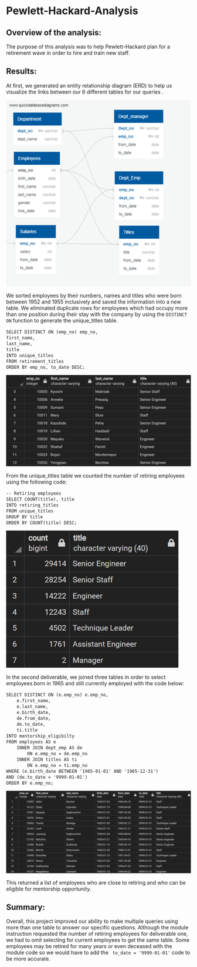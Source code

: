 # Pewlett-Hackard-Analysis
## Overview of the analysis:
The purpose of this analysis was to help Pewlett-Hackard plan for a retirement wave in order to hire and train new staff.

## Results:
At first, we generated an entity relationship diagram (ERD) to help us visualize the links between our 6 different tables for our queries .

![EmployeeDB](EmployeeDB.png)

We sorted employees by their numbers, names and titles who were born between 1952 and 1955 inclusively and saved the information into a new table.  We eliminated duplicate rows for employees which had occupy more than one position during their stay with the company by using the `DISTINCT ON` function to generate the unique_titles table. 

```
SELECT DISTINCT ON (emp_no) emp_no,
first_name,
last_name,
title
INTO unique_titles
FROM retirement_titles
ORDER BY emp_no, to_date DESC;
```

![unique_titles](Data/unique_titles.png)

From the unique_titles table we counted the number of retiring employees using the following code:

```
-- Retiring employees
SELECT COUNT(title), title
INTO retiring_titles
FROM unique_titles
GROUP BY title
ORDER BY COUNT(title) DESC;
```
![retiring_titles](Data/retiring_titles.png)

In the second deliverable, we joined three tables in order to select employees born in 1965 and still currently employed with the code below:

```
SELECT DISTINCT ON (e.emp_no) e.emp_no,
	e.first_name,
	e.last_name, 
	e.birth_date,
	de.from_date,
	de.to_date,
	ti.title
INTO mentorship_eligibilty
FROM employees AS e
	INNER JOIN dept_emp AS de
		ON e.emp_no = de.emp_no
	INNER JOIN titles AS ti 
		ON e.emp_no = ti.emp_no
WHERE (e.birth_date BETWEEN '1965-01-01' AND '1965-12-31')
AND (de.to_date = '9999-01-01')
ORDER BY e.emp_no;
```

![mentorship_eligibilty](Data/mentorship_eligibilty.png)

This returned a list of employees who are close to retiring and who can be eligible for mentorship opportunity.

## Summary:
Overall, this project improved our ability to make multiple queries using more than one table to answer our specific questions. Although the module instruction requested the number of retiring employees for deliverable one, we had to omit selecting for current employees to get the same table. Some employees may be retired for many years or even deceased with the module code so we would have to add the  ` to_date = '9999-01-01'` code to be more accurate.
